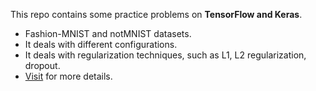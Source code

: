 
This repo contains some practice problems on **TensorFlow and Keras**. 

* Fashion-MNIST and notMNIST datasets.
* It deals with different configurations.
* It deals with regularization techniques, such as L1, L2 regularization, dropout. 
* [Visit](https://aithoughtlab.github.io/ThinkingAI/posts/) for more details.



